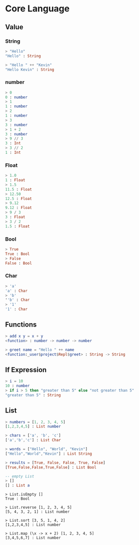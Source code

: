 # Core Language

## Value

### String
```elm
> "Hello"
"Hello" : String

> "Hello " ++ "Kevin"
"Hello Kevin" : String
```


### number
```elm
> 0
0 : number
> 1
1 : number
> 2
1 : number
> 3
3 : number
> 1 + 2
3 : number
> 9 // 3
3 : Int
> 3 // 2
1 : Int
```


### Float
```elm
> 1.0
1 : Float
> 1.5
11.5 : Float
> 12.50
12.5 : Float
> 9.12
9.12 : Float
> 9 / 3
3 : Float
> 3 / 2
1.5 : Float
```


### Bool
```elm
> True
True : Bool
> False
False : Bool
```


### Char
```elm
> 'a'
'a' : Char
> 'b'
''b' : Char
> '1'
'1' : Char
```


## Functions

```elm
> add x y = x + y
<function> : number -> number -> number

> greet name = "Hello " ++ name
<function:_user$project$Repl$greet> : String -> String
```


## If Expression
```elm
> i = 10
10 : number
> if i > 5 then "greater than 5" else "not greater than 5"
"greater than 5" : String
```


## List
```elm
> numbers = [1, 2, 3, 4, 5]
[1,2,3,4,5] : List number

> chars = ['a', 'b', 'c']
['a','b','c'] : List Char

> words = ["Hello", "World", "Kevin"]
["Hello","World","Kevin"] : List String

> results = [True, False, False, True, False]
[True,False,False,True,False] : List Bool

-- empty List
> []
[] : List a
```

```
> List.isEmpty []
True : Bool

> List.reverse [1, 2, 3, 4, 5]
[5, 4, 3, 2, 1] : List number

> List.sort [3, 5, 1, 4, 2]
[1,2,3,4,5] : List number

> List.map (\x -> x + 2) [1, 2, 3, 4, 5]
[3,4,5,6,7] : List number
```






